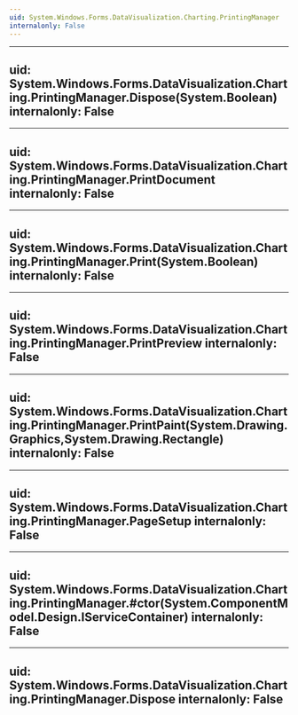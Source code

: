 ```yaml
---
uid: System.Windows.Forms.DataVisualization.Charting.PrintingManager
internalonly: False
---
```


---
uid: System.Windows.Forms.DataVisualization.Charting.PrintingManager.Dispose(System.Boolean)
internalonly: False
---

---
uid: System.Windows.Forms.DataVisualization.Charting.PrintingManager.PrintDocument
internalonly: False
---

---
uid: System.Windows.Forms.DataVisualization.Charting.PrintingManager.Print(System.Boolean)
internalonly: False
---

---
uid: System.Windows.Forms.DataVisualization.Charting.PrintingManager.PrintPreview
internalonly: False
---

---
uid: System.Windows.Forms.DataVisualization.Charting.PrintingManager.PrintPaint(System.Drawing.Graphics,System.Drawing.Rectangle)
internalonly: False
---

---
uid: System.Windows.Forms.DataVisualization.Charting.PrintingManager.PageSetup
internalonly: False
---

---
uid: System.Windows.Forms.DataVisualization.Charting.PrintingManager.#ctor(System.ComponentModel.Design.IServiceContainer)
internalonly: False
---

---
uid: System.Windows.Forms.DataVisualization.Charting.PrintingManager.Dispose
internalonly: False
---

